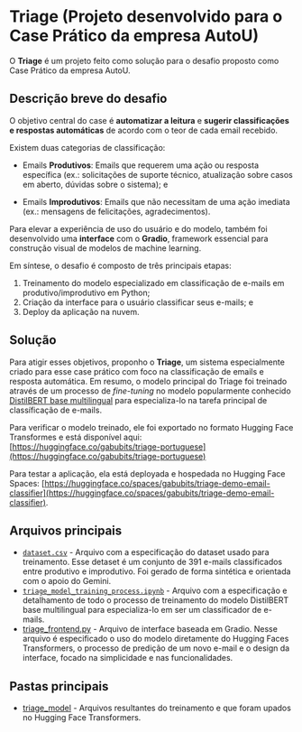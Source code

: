 # Triage (Projeto desenvolvido para o Case Prático da empresa AutoU)

O **Triage** é um projeto feito como solução para o desafio proposto como Case Prático da empresa AutoU.

## Descrição breve do desafio

O objetivo central do case é **automatizar a leitura** e **sugerir classificações e respostas automáticas** de acordo com o teor de cada email recebido.

Existem duas categorias de classificação:

- Emails **Produtivos**: Emails que requerem uma ação ou resposta específica (ex.: solicitações de suporte técnico, atualização sobre casos em aberto, dúvidas sobre o sistema); e

- Emails **Improdutivos**: Emails que não necessitam de uma ação imediata (ex.: mensagens de felicitações, agradecimentos).

Para elevar a experiência de uso do usuário e do modelo, também foi desenvolvido uma **interface** com o **Gradio**, framework essencial para construção visual de modelos de machine learning.

Em síntese, o desafio é composto de três principais etapas:

1. Treinamento do modelo especializado em classificação de e-mails em produtivo/improdutivo em Python;
2. Criação da interface para o usuário classificar seus e-mails; e
3. Deploy da aplicação na nuvem.

## Solução

Para atigir esses objetivos, proponho o **Triage**, um sistema especialmente criado para esse case prático com foco na classificação de emails e resposta automática. Em resumo, o modelo principal do Triage foi treinado através de um
processo de _fine-tuning_ no modelo popularmente conhecido [DistilBERT base multilingual](https://huggingface.co/distilbert/distilbert-base-multilingual-cased) para especializa-lo na tarefa principal de classíficação de e-mails.

Para verificar o modelo treinado, ele foi exportado no formato Hugging Face Transformes e está disponível aqui: [https://huggingface.co/gabubits/triage-portuguese](https://huggingface.co/gabubits/triage-portuguese)

Para testar a aplicação, ela está deployada e hospedada no Hugging Face Spaces: [https://huggingface.co/spaces/gabubits/triage-demo-email-classifier](https://huggingface.co/spaces/gabubits/triage-demo-email-classifier).

## Arquivos principais

- [`dataset.csv`](dataset.csv) - Arquivo com a especificação do dataset usado para treinamento. Esse detaset é um conjunto de 391 e-mails classificados entre produtivo e improdutivo. Foi gerado de forma sintética e orientada com o apoio do Gemini.
- [`triage_model_training_process.ipynb`](triage_model_training_process.ipynb) - Arquivo com a especificação e detalhamento de todo o processo de treinamento do modelo DistilBERT base multilingual para especializa-lo em ser um classificador de e-mails.
- [triage_frontend.py](triage_frontend.py) - Arquivo de interface baseada em Gradio. Nesse arquivo é especificado o uso do modelo diretamente do Hugging Faces Transformers, o processo de predição de um novo e-mail e o design da interface, focado na simplicidade e nas funcionalidades.

## Pastas principais

- [triage_model](triage_model) - Arquivos resultantes do treinamento e que foram upados no Hugging Face Transformers.
